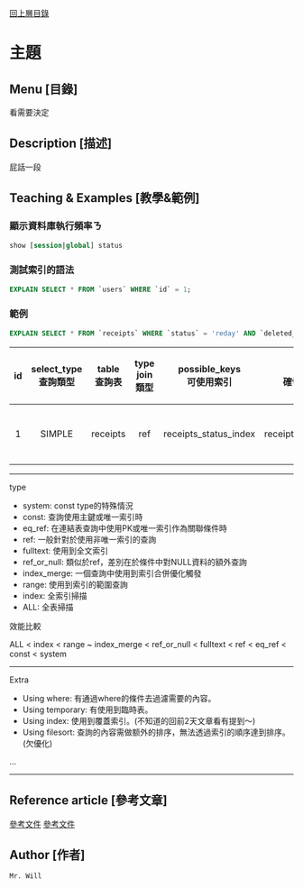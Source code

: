 [回上層目錄](../README.md)

# 主題

## **Menu [目錄]**
看需要決定

## **Description [描述]**
屁話一段

## **Teaching & Examples [教學&範例]**
### 顯示資料庫執行頻率ㄋ
```sql
show [session|global] status
```

### 測試索引的語法
```sql
EXPLAIN SELECT * FROM `users` WHERE `id` = 1;
```

### 範例
```sql
EXPLAIN SELECT * FROM `receipts` WHERE `status` = 'reday' AND `deleted_at` IS NULL;
```
| id | select_type<br/>查詢類型 | table<br/>查詢表 | type<br/>join類型 | possible_keys<br/>可使用索引 | key<br/>確切使用索引 | key_len | ref<br/>使用字段常數 | rows | Extra<br/>額外訊息 |
| :----: | :----: | :----: | :----: | :----: | :----: | :----: | :----: | :----: | :----: |
| 1 | SIMPLE | receipts | ref | receipts_status_index | receipts_status_index | 1022 | const | 1 | Using index condition; Using where|

---

type
- system:        const type的特殊情況
- const:         查詢使用主鍵或唯一索引時
- eq_ref:        在連結表查詢中使用PK或唯一索引作為關聯條件時
- ref:           一般針對於使用非唯一索引的查詢
- fulltext:      使用到全文索引
- ref_or_null:   類似於ref，差別在於條件中對NULL資料的額外查詢
- index_merge:   一個查詢中使用到索引合併優化觸發
- range:         使用到索引的範圍查詢
- index:         全索引掃描
- ALL:           全表掃描

效能比較

ALL < index < range ~ index_merge < ref_or_null < fulltext < ref < eq_ref < const < system

---

Extra
- Using where:      有通過where的條件去過濾需要的內容。
- Using temporary:  有使用到臨時表。
- Using index:      使用到覆蓋索引。(不知道的回前2天文章看有提到～)
- Using filesort:   查詢的內容需做额外的排序，無法透過索引的順序達到排序。 (欠優化)

...

---

## **Reference article [參考文章]**
[參考文件](https://ithelp.ithome.com.tw/articles/10221971)
[參考文件](https://ithelp.ithome.com.tw/articles/10275783)

## **Author [作者]**
`Mr. Will`
